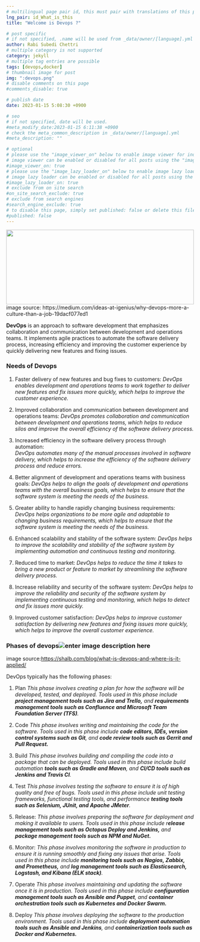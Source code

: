 ```yaml
---
# multilingual page pair id, this must pair with translations of this page. (This name must be unique)
lng_pair: id_What_is_this
title: "Welcome is Devops ?"

# post specific
# if not specified, .name will be used from _data/owner/[language].yml
author: Rabi Subedi Chettri
# multiple category is not supported
category: jekyll
# multiple tag entries are possible
tags: [devops,docker]
# thumbnail image for post
img: ":devops.png"
# disable comments on this page
#comments_disable: true

# publish date
date: 2023-01-15 5:08:30 +0900

# seo
# if not specified, date will be used.
#meta_modify_date:2023-01-15 6:11:38 +0900
# check the meta_common_description in _data/owner/[language].yml
#meta_description: ""

# optional
# please use the "image_viewer_on" below to enable image viewer for individual pages or posts (_posts/ or [language]/_posts folders).
# image viewer can be enabled or disabled for all posts using the "image_viewer_posts: true" setting in _data/conf/main.yml.
#image_viewer_on: true
# please use the "image_lazy_loader_on" below to enable image lazy loader for individual pages or posts (_posts/ or [language]/_posts folders).
# image lazy loader can be enabled or disabled for all posts using the "image_lazy_loader_posts: true" setting in _data/conf/main.yml.
#image_lazy_loader_on: true
# exclude from on site search
#on_site_search_exclude: true
# exclude from search engines
#search_engine_exclude: true
# to disable this page, simply set published: false or delete this file
#published: false
---
```

<!-- outline-start -->



<img src="https://miro.medium.com/max/828/1*mqv03KrlG5LK2XU1uV4LJg.gif " width="100%" height="200" />
image source: https://medium.com/ideas-at-igenius/why-devops-more-a-culture-than-a-job-19dacf077ed1


**DevOps** is an approach to software development that emphasizes collaboration and communication between development and operations teams. It implements agile practices to automate the software delivery process, increasing efficiency and improving the customer experience by quickly delivering new features and fixing issues.


### Needs of Devops
1.  Faster delivery of new features and bug fixes to customers:
	 *DevOps enables development and operations teams to work together to deliver new features and fix issues more quickly, which helps to improve the customer experience.*
    
2.  Improved collaboration and communication between development and operations teams:
	*DevOps promotes collaboration and communication between development and operations teams, which helps to reduce silos and improve the overall efficiency of the software delivery process.*
    
3.  Increased efficiency in the software delivery process through automation: 	
*DevOps automates many of the manual processes involved in software delivery, which helps to increase the efficiency of the software delivery process and reduce errors.*    
4.  Better alignment of development and operations teams with business goals: 
*DevOps helps to align the goals of development and operations teams with the overall business goals, which helps to ensure that the software system is meeting the needs of the business.*
    
6.  Greater ability to handle rapidly changing business requirements: 
*DevOps helps organizations to be more agile and adaptable to changing business requirements, which helps to ensure that the software system is meeting the needs of the business.*
    
7.  Enhanced scalability and stability of the software system: 
*DevOps helps to improve the scalability and stability of the software system by implementing automation and continuous testing and monitoring.*
    
8.  Reduced time to market:
*DevOps helps to reduce the time it takes to bring a new product or feature to market by streamlining the software delivery process.*
    
9.  Increase reliability and security of the software system: 
*DevOps helps to improve the reliability and security of the software system by implementing continuous testing and monitoring, which helps to detect and fix issues more quickly.*
    
10.  Improved customer satisfaction: 
*DevOps helps to improve customer satisfaction by delivering new features and fixing issues more quickly, which helps to improve the overall customer experience.*

### Phases of devops![enter image description here](https://www.shalb.com/wp-content/uploads/2019/11/Devops1-1024x669.jpeg)
image source:https://shalb.com/blog/what-is-devops-and-where-is-it-applied/

DevOps typically has the following phases:

1.  Plan
*This phase involves creating a plan for how the software will be developed, tested, and deployed. Tools used in this phase include **project management tools such as Jira and Trello,** and **requirements management tools such as Confluence and Microsoft Team Foundation Server (TFS)**.*
    
2.  Code
*This phase involves writing and maintaining the code for the software. Tools used in this phase include **code editors, IDEs, version control systems such as Git**, and **code review tools such as Gerrit and Pull Request.***
    
3.  Build
*This phase involves building and compiling the code into a package that can be deployed. Tools used in this phase include build automation **tools such as Gradle and Maven**, and **CI/CD tools such as Jenkins and Travis CI**.*
    
4.  Test
*This phase involves testing the software to ensure it is of high quality and free of bugs. Tools used in this phase include unit testing frameworks, functional testing tools, and performance **testing tools such as Selenium, JUnit, and Apache JMeter**.*
    
5.  Release: 
*This phase involves preparing the software for deployment and making it available to users. Tools used in this phase include r**elease management tools such as Octopus Deploy and Jenkins,** and **package management tools such as NPM and NuGet.***
    
6.  Monitor: 
*This phase involves monitoring the software in production to ensure it is running smoothly and fixing any issues that arise. Tools used in this phase include **monitoring tools such as Nagios, Zabbix, and Prometheus,** and **log management tools such as Elasticsearch, Logstash, and Kibana (ELK stack)**.*
    
7.  Operate
*This phase involves maintaining and updating the software once it is in production. Tools used in this phase include **configuration management tools such as Ansible and Puppet**, and **container orchestration tools such as Kubernetes and Docker Swarm.***
    
8.  Deploy
*This phase involves deploying the software to the production environment. Tools used in this phase include **deployment automation tools such as Ansible and Jenkins**, and **containerization tools such as Docker and Kubernetes.***
